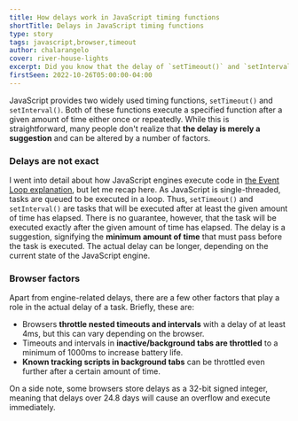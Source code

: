 ```yaml
---
title: How delays work in JavaScript timing functions
shortTitle: Delays in JavaScript timing functions
type: story
tags: javascript,browser,timeout
author: chalarangelo
cover: river-house-lights
excerpt: Did you know that the delay of `setTimeout()` and `setInterval()` is merely a suggestion?
firstSeen: 2022-10-26T05:00:00-04:00
---
```


JavaScript provides two widely used timing functions, `setTimeout()` and `setInterval()`. Both of these functions execute a specified function after a given amount of time either once or repeatedly. While this is straightforward, many people don't realize that **the delay is merely a suggestion** and can be altered by a number of factors.

### Delays are not exact

I went into detail about how JavaScript engines execute code in [the Event Loop explanation](/articles/s/javascript-event-loop-explained), but let me recap here. As JavaScript is single-threaded, tasks are queued to be executed in a loop. Thus, `setTimeout()` and `setInterval()` are tasks that will be executed after at least the given amount of time has elapsed. There is no guarantee, however, that the task will be executed exactly after the given amount of time has elapsed. The delay is a suggestion, signifying the **minimum amount of time** that must pass before the task is executed. The actual delay can be longer, depending on the current state of the JavaScript engine.

### Browser factors

Apart from engine-related delays, there are a few other factors that play a role in the actual delay of a task. Briefly, these are:

- Browsers **throttle nested timeouts and intervals** with a delay of at least 4ms, but this can vary depending on the browser.
- Timeouts and intervals in **inactive/background tabs are throttled** to a minimum of 1000ms to increase battery life.
- **Known tracking scripts in background tabs** can be throttled even further after a certain amount of time.

On a side note, some browsers store delays as a 32-bit signed integer, meaning that delays over 24.8 days will cause an overflow and execute immediately.
